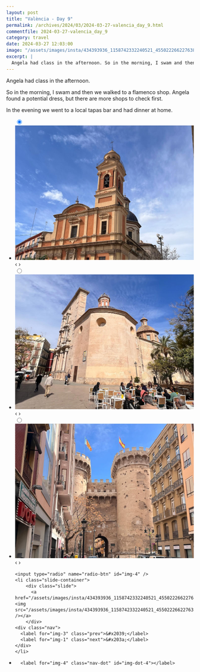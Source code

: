 ```yaml
---
layout: post
title: "València - Day 9"
permalink: /archives/2024/03/2024-03-27-valencia_day_9.html
commentfile: 2024-03-27-valencia_day_9
category: travel
date: 2024-03-27 12:03:00
image: "/assets/images/insta/434393936_1158742332240521_4550222662276387383_n_18039327121810478.jpg"
excerpt: |
  Angela had class in the afternoon. So in the morning, I swam and then we walked to a flamenco shop.
---
```


Angela had class in the afternoon.

So in the morning, I swam and then we walked to a flamenco shop. Angela found a potential dress, but there are more shops to check first.

In the evening we went to a local tapas bar and had dinner at home.

<ul class="slides">
    <input type="radio" name="radio-btn" id="img-1" checked="checked" />
    <li class="slide-container">
        <div class="slide">
          <a href="/assets/images/insta/434571291_2640422289472182_7295629545214813456_n_18000093473291998.jpg"><img src="/assets/images/insta/434571291_2640422289472182_7295629545214813456_n_18000093473291998.jpg" /></a>
        </div>
    <div class="nav">
      <label for="img-4" class="prev">&#x2039;</label>
      <label for="img-2" class="next">&#x203a;</label>
    </div>
    </li>
        <input type="radio" name="radio-btn" id="img-2"  />
    <li class="slide-container">
        <div class="slide">
          <a href="/assets/images/insta/434650184_2765301846950376_5640071970590608584_n_18219454054278523.jpg"><img src="/assets/images/insta/434650184_2765301846950376_5640071970590608584_n_18219454054278523.jpg" /></a>
        </div>
    <div class="nav">
      <label for="img-1" class="prev">&#x2039;</label>
      <label for="img-3" class="next">&#x203a;</label>
    </div>
    </li>
        <input type="radio" name="radio-btn" id="img-3"  />
    <li class="slide-container">
        <div class="slide">
          <a href="/assets/images/insta/434723776_3670606363256336_6119402738259990257_n_17869364544070717.jpg"><img src="/assets/images/insta/434723776_3670606363256336_6119402738259990257_n_17869364544070717.jpg" /></a>
        </div>
    <div class="nav">
      <label for="img-2" class="prev">&#x2039;</label>
      <label for="img-4" class="next">&#x203a;</label>
    </div>
    </li>
    
    <input type="radio" name="radio-btn" id="img-4" />
    <li class="slide-container">
        <div class="slide">
          <a href="/assets/images/insta/434393936_1158742332240521_4550222662276387383_n_18039327121810478.jpg"><img src="/assets/images/insta/434393936_1158742332240521_4550222662276387383_n_18039327121810478.jpg" /></a>
        </div>
    <div class="nav">
      <label for="img-3" class="prev">&#x2039;</label>
      <label for="img-1" class="next">&#x203a;</label>
    </div>
    </li>
			
<li class="nav-dots">
      <label for="img-1" class="nav-dot" id="img-dot-1"></label>
      <label for="img-2" class="nav-dot" id="img-dot-2"></label>
      <label for="img-3" class="nav-dot" id="img-dot-3"></label>

      <label for="img-4" class="nav-dot" id="img-dot-4"></label>

</li>
</ul>
